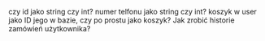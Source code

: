 czy id jako string czy int?
numer telfonu jako string czy int?
koszyk w user jako ID jego w bazie, czy po prostu jako koszyk?
Jak zrobić historie zamówień użytkownika?
